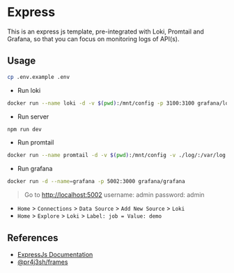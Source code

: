 # Express

This is an express js template, pre-integrated with Loki, Promtail and Grafana, so that you can focus on monitoring logs of API(s).

## Usage

```bash
cp .env.example .env
```

- Run loki

```bash
docker run --name loki -d -v $(pwd):/mnt/config -p 3100:3100 grafana/loki:3.2.1 -config.file=/mnt/config/loki-config.yaml
```

- Run server

```bash
npm run dev
```

- Run promtail

```bash
docker run --name promtail -d -v $(pwd):/mnt/config -v ./log/:/var/log --link loki grafana/promtail:3.2.1 -config.file=/mnt/config/promtail-config.yaml
```

- Run grafana

```bash
docker run -d --name=grafana -p 5002:3000 grafana/grafana
```

> Go to [http://localhost:5002](http://localhost:5002)
> username: admin
> password: admin

- `Home` > `Connections` > `Data Source` > `Add New Source` > `Loki`
- `Home` > `Explore` > `Loki` > `Label: job = Value: demo`

## References

- [ExpressJs Documentation](https://expressjs.com/en/starter/hello-world.html)
- [@pr4j3sh/frames](https://github.com/pr4j3sh/frames)
